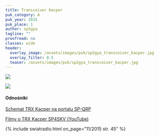 ```yaml
---
title: Transceiver Kacper
puk_category: A
puk_year: 2015
puk_place: 1
author: sp2gya
tagline: ""
proofread: no
classes: wide
header:
  overlay_image: /assets/images/puk/sp2gya_transceiver_kacper.jpg
  overlay_filter: 0.5
  teaser: /assets/images/puk/sp2gya_transceiver_kacper.jpg
---
```






 



![](assets/data/img/projects/2015-1-0.jpg) 


![](assets/img/work-in-progress.jpg) 


#### Odnośniki

[Schemat TRX Kacper na portalu SP-QRP](https://sp-qrp.pl/modules.php?name=Downloads&op=getit&lid=65)

[Filmy o TRX Kacper SP4SKV (YouTube)](https://www.youtube.com/user/TheWzdm)

 



{% include swiatradio.html on_page="11/2015 str. 45" %}

 





 


